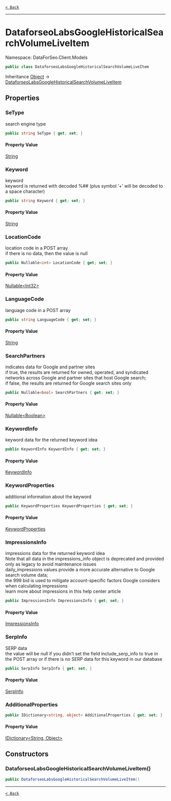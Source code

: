 [`< Back`](./)

---

# DataforseoLabsGoogleHistoricalSearchVolumeLiveItem

Namespace: DataForSeo.Client.Models

```csharp
public class DataforseoLabsGoogleHistoricalSearchVolumeLiveItem
```

Inheritance [Object](https://docs.microsoft.com/en-us/dotnet/api/system.object) → [DataforseoLabsGoogleHistoricalSearchVolumeLiveItem](./dataforseo.client.models.dataforseolabsgooglehistoricalsearchvolumeliveitem)

## Properties

### **SeType**

search engine type

```csharp
public string SeType { get; set; }
```

#### Property Value

[String](https://docs.microsoft.com/en-us/dotnet/api/system.string)<br>

### **Keyword**

keyword
 <br>keyword is returned with decoded %## (plus symbol ‘+’ will be decoded to a space character)

```csharp
public string Keyword { get; set; }
```

#### Property Value

[String](https://docs.microsoft.com/en-us/dotnet/api/system.string)<br>

### **LocationCode**

location code in a POST array
 <br>if there is no data, then the value is null

```csharp
public Nullable<int> LocationCode { get; set; }
```

#### Property Value

[Nullable&lt;Int32&gt;](https://docs.microsoft.com/en-us/dotnet/api/system.nullable-1)<br>

### **LanguageCode**

language code in a POST array

```csharp
public string LanguageCode { get; set; }
```

#### Property Value

[String](https://docs.microsoft.com/en-us/dotnet/api/system.string)<br>

### **SearchPartners**

indicates data for Google and partner sites
 <br>if true, the results are returned for owned, operated, and syndicated networks across Google and partner sites that host Google search;
 <br>if false, the results are returned for Google search sites only

```csharp
public Nullable<bool> SearchPartners { get; set; }
```

#### Property Value

[Nullable&lt;Boolean&gt;](https://docs.microsoft.com/en-us/dotnet/api/system.nullable-1)<br>

### **KeywordInfo**

keyword data for the returned keyword idea

```csharp
public KeywordInfo KeywordInfo { get; set; }
```

#### Property Value

[KeywordInfo](./dataforseo.client.models.keywordinfo)<br>

### **KeywordProperties**

additional information about the keyword

```csharp
public KeywordProperties KeywordProperties { get; set; }
```

#### Property Value

[KeywordProperties](./dataforseo.client.models.keywordproperties)<br>

### **ImpressionsInfo**

impressions data for the returned keyword idea
 <br>Note that all data in the impressions_info object is deprecated and provided only as legacy to avoid maintenance issues
 <br>daily_impressions values provide a more accurate alternative to Google search volume data;
 <br>the 999 bid is used to mitigate account-specific factors Google considers when calculating impressions
 <br>learn more about impressions in this help center article

```csharp
public ImpressionsInfo ImpressionsInfo { get; set; }
```

#### Property Value

[ImpressionsInfo](./dataforseo.client.models.impressionsinfo)<br>

### **SerpInfo**

SERP data
 <br>the value will be null if you didn’t set the field include_serp_info to true in the POST array or if there is no SERP data for this keyword in our database

```csharp
public SerpInfo SerpInfo { get; set; }
```

#### Property Value

[SerpInfo](./dataforseo.client.models.serpinfo)<br>

### **AdditionalProperties**

```csharp
public IDictionary<string, object> AdditionalProperties { get; set; }
```

#### Property Value

[IDictionary&lt;String, Object&gt;](https://docs.microsoft.com/en-us/dotnet/api/system.collections.generic.idictionary-2)<br>

## Constructors

### **DataforseoLabsGoogleHistoricalSearchVolumeLiveItem()**

```csharp
public DataforseoLabsGoogleHistoricalSearchVolumeLiveItem()
```

---

[`< Back`](./)
